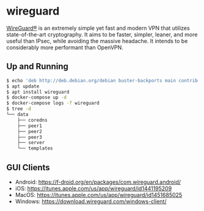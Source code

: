 wireguard
=========

[WireGuard®][1] is an extremely simple yet fast and modern VPN that utilizes state-of-the-art cryptography. It aims to be faster, simpler, leaner, and more useful than IPsec, while avoiding the massive headache. It intends to be considerably more performant than OpenVPN.


## Up and Running

```bash
$ echo 'deb http://deb.debian.org/debian buster-backports main contrib non-free' > /etc/apt/sources.list.d/buster-backports.list
$ apt update
$ apt install wireguard
$ docker-compose up -d
$ docker-compose logs -f wireguard
$ tree -d
└── data
    ├── coredns
    ├── peer1
    ├── peer2
    ├── peer3
    ├── server
    └── templates
```

## GUI Clients

- Android: https://f-droid.org/en/packages/com.wireguard.android/
- iOS: https://itunes.apple.com/us/app/wireguard/id1441195209
- MacOS: https://itunes.apple.com/us/app/wireguard/id1451685025
- Windows: https://download.wireguard.com/windows-client/

[1]: https://www.wireguard.com/
